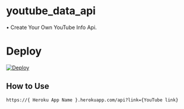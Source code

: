 # youtube_data_api
• Create Your Own YouTube Info Api.

# Deploy 

[![Deploy](https://www.herokucdn.com/deploy/button.svg)](https://dashboard.heroku.com/new?template=https://github.com/lntechnical2/youtube_data_api)


## How to Use

```
https://{ Heroku App Name }.herokuapp.com/api?link={YouTube link}

```


